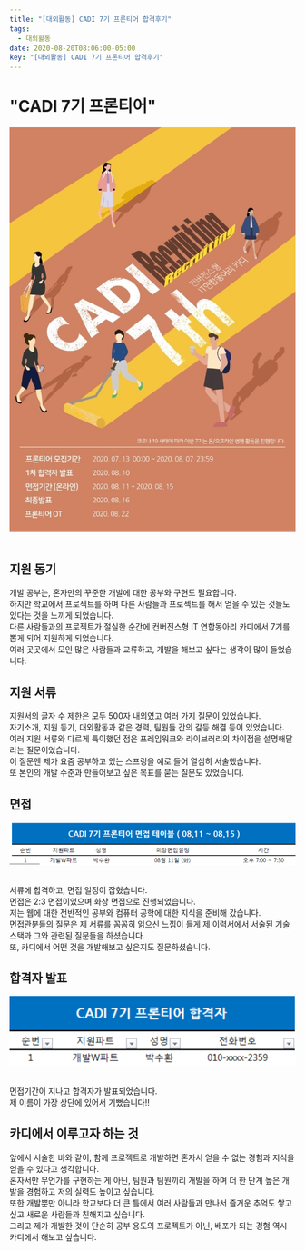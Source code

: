 ```yaml
---
title: "[대외활동] CADI 7기 프론티어 합격후기"
tags:
  - 대외활동
date: 2020-08-20T08:06:00-05:00
key: "[대외활동] CADI 7기 프론티어 합격후기"
---
```


# "CADI 7기 프론티어"

<!--more-->

![1](/assets/images/200820-1.png)<br><br>

## 지원 동기

개발 공부는, 혼자만의 꾸준한 개발에 대한 공부와 구현도 필요합니다.<br>
하지만 학교에서 프로젝트를 하며 다른 사람들과 프로젝트를 해서 얻을 수 있는 것들도 있다는 것을 느끼게 되었습니다.<br>
다른 사람들과의 프로젝트가 절실한 순간에 컨버전스형 IT 연합동아리 카디에서 7기를 뽑게 되어 지원하게 되었습니다.<br>
여러 곳곳에서 모인 많은 사람들과 교류하고, 개발을 해보고 싶다는 생각이 많이 들었습니다.<br>

## 지원 서류

지원서의 글자 수 제한은 모두 500자 내외였고 여러 가지 질문이 있었습니다.<br>
자기소개, 지원 동기, 대외활동과 같은 경력, 팀원들 간의 갈등 해결 등이 있었습니다.<br>
여러 지원 서류와 다르게 특이했던 점은 프레임워크와 라이브러리의 차이점을 설명해달라는 질문이었습니다.<br>
이 질문엔 제가 요즘 공부하고 있는 스프링을 예로 들어 열심히 서술했습니다.<br>
또 본인의 개발 수준과 만들어보고 싶은 목표를 묻는 질문도 있었습니다.<br>

## 면접

![2](/assets/images/200820-2.png)<br><br>

서류에 합격하고, 면접 일정이 잡혔습니다.<br>
면접은 2:3 면접이었으며 화상 면접으로 진행되었습니다.<br>
저는 웹에 대한 전반적인 공부와 컴퓨터 공학에 대한 지식을 준비해 갔습니다.<br>
면접관분들의 질문은 제 서류를 꼼꼼히 읽으신 느낌이 들게 제 이력서에서 서술된 기술 스택과 그와 관련된 질문들을 하셨습니다.<br>
또, 카디에서 어떤 것을 개발해보고 싶은지도 질문하셨습니다.<br>

## 합격자 발표

![3](/assets/images/200820-3.png)<br><br>

면접기간이 지나고 합격자가 발표되었습니다.<br>
제 이름이 가장 상단에 있어서 기뻤습니다!!<br>

## 카디에서 이루고자 하는 것

앞에서 서술한 바와 같이, 함께 프로젝트로 개발하면 혼자서 얻을 수 없는 경험과 지식을 얻을 수 있다고 생각합니다.<br>
혼자서만 무언가를 구현하는 게 아닌, 팀원과 팀원끼리 개발을 하며 더 한 단계 높은 개발을 경험하고 저의 실력도 높이고 싶습니다.<br>
또한 개발뿐만 아니라 학교보다 더 큰 틀에서 여러 사람들과 만나서 즐거운 추억도 쌓고 싶고 새로운 사람들과 친해지고 싶습니다.<br>
그리고 제가 개발한 것이 단순히 공부 용도의 프로젝트가 아닌, 배포가 되는 경험 역시 카디에서 해보고 싶습니다.<br>

